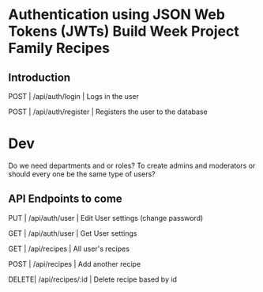 # Authentication using JSON Web Tokens (JWTs) Build Week Project Family Recipes

## Introduction

POST  | /api/auth/login    | Logs in the user


POST  | /api/auth/register | Registers the user to the database


# Dev
Do we need departments and or roles? To create admins and moderators or should every one be the same type of users? 


## API Endpoints to come


PUT   |  /api/auth/user     | Edit User settings (change password)


GET   |  /api/auth/user     | Get User settings 


GET   |   /api/recipes      | All user's recipes


POST  |   /api/recipes      | Add another recipe


DELETE|   /api/recipes/:id  | Delete recipe based by id


